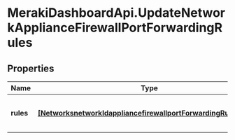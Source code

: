 # MerakiDashboardApi.UpdateNetworkApplianceFirewallPortForwardingRules

## Properties
Name | Type | Description | Notes
------------ | ------------- | ------------- | -------------
**rules** | [**[NetworksnetworkIdappliancefirewallportForwardingRulesRules]**](NetworksnetworkIdappliancefirewallportForwardingRulesRules.md) | An array of port forwarding params | 


